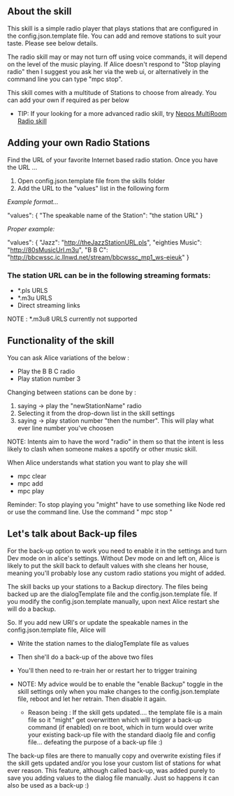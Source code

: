 ## About the skill

This skill is a simple radio player that plays stations that are configured in the config.json.template file.
You can add and remove stations to suit your taste. Please see below details.


The radio skill may or may not turn off using voice commands, it will depend on the level of the music playing. 
If Alice doesn't respond to "Stop playing radio" then I suggest you ask her via the web ui,
or alternatively in the command line you can type "mpc stop".

This skill comes with a multitude of Stations to choose from already. You can add your own if required as per below


- TIP: If your looking for a more advanced radio skill, try [Nepos MultiRoom Radio skill](https://github.com/poulsp/skill_MultiRoomRadioManager/blob/master/instructions/en.md)


## Adding your own Radio Stations

Find the URL of your favorite Internet based radio station. Once you have the URL ...

1. Open config.json.template file from the skills folder
2. Add the URL to the "values" list in the following form

*Example format...*


"values": {
			"The speakable name of the Station": "the station URL"
			}

	
*Proper example:*


"values": {
			"Jazz": "http://theJazzStationURL.pls",
			"eighties Music": "http://80sMusicUrl.m3u",
			"B B C": "http://bbcwssc.ic.llnwd.net/stream/bbcwssc_mp1_ws-eieuk"
			}

			
### The station URL can be in the following streaming formats:


- *.pls URLS
- *.m3u URLS
- Direct streaming links

NOTE :  *.m3u8 URLS currently not supported

## Functionality of the skill

You can ask Alice variations of the below :

- Play the B B C radio 
- Play station number 3

Changing between stations can be done by :

1. saying -> play the "newStationName" radio
2. Selecting it from the drop-down list in the skill settings
3. saying -> play station number "then the number". This will play what ever line number you've choosen 

NOTE: Intents aim to have the word "radio" in them so that the intent is less likely to
clash when someone makes a spotify or other music skill.


When Alice understands what station you want to play she will

- mpc clear
- mpc add
- mpc play

Reminder: To stop playing you "might" have to use something like Node red or use the command line. Use the command " mpc stop "

## Let's talk about Back-up files
For the back-up option to work you need to enable it in the settings and turn Dev mode on in alice's settings.
Without Dev mode on and left on, Alice is likely to put the skill back to default values with she cleans her house, 
meaning you'll probably lose any custom radio stations you might of added.


The skill backs up your stations to a Backup directory. The files being backed up are the dialogTemplate file 
and the config.json.template file. If you modify the config.json.template manually, upon next Alice restart she 
will do a backup.

So. If you add new URl's or update the speakable names in the config.json.template file, Alice will

- Write the station names to the dialogTemplate file as values
- Then she'll do a back-up of the above two files
- You'll then need to re-train her or restart her to trigger training

- NOTE: My advice would be to enable the "enable Backup" toggle in the skill settings only when you make changes to the
config.json.template file, reboot and let her retrain. Then disable it again.
	
  - Reason being : If the skill gets updated.... the template file is a main file so it "might" get overwritten which 
  will trigger a back-up command (if enabled) on re boot, which in turn would over write your existing back-up file with
  the standard diaolg file and config file... defeating the purpose of a back-up file :)

The back-up files are there to manually copy and overwrite existing files if the skill gets updated and/or you lose
your custom list of stations for what ever reason. This feature, although called back-up, was added purely to save you
adding values to the dialog file manually. Just so happens it can also be used as a back-up :)
